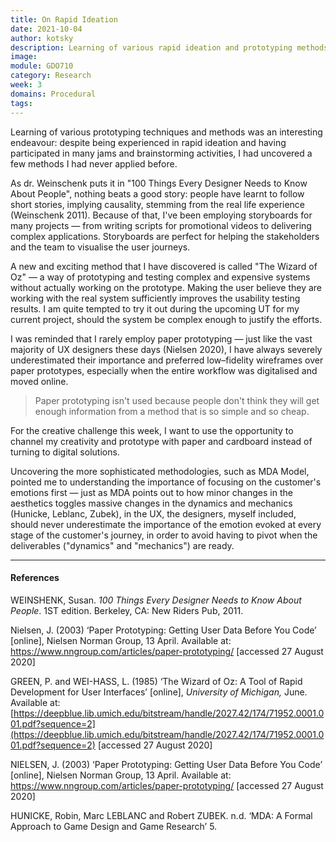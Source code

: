 ```yaml
---
title: On Rapid Ideation
date: 2021-10-04
author: kotsky
description: Learning of various rapid ideation and prototyping methods
image: 
module: GDO710
category: Research
week: 3
domains: Procedural
tags: 
---
```

Learning of various prototyping techniques and methods was an interesting endeavour: despite being experienced in rapid ideation and having participated in many jams and brainstorming activities, I had uncovered a few methods I had never applied before. 

As dr. Weinschenk puts it in "100 Things Every Designer Needs to Know About People", nothing beats a good story: people have learnt to follow short stories, implying causality, stemming from the real life experience (Weinschenk 2011). Because of that, I've been employing storyboards for many projects — from writing scripts for promotional videos to delivering complex applications. Storyboards are perfect for helping the stakeholders and the team to visualise the user journeys.

A new and exciting method that I have discovered is called "The Wizard of Oz" — a way of prototyping and testing complex and expensive systems without actually working on the prototype. Making the user believe they are working with the real system sufficiently improves the usability testing results. I am quite tempted to try it out during the upcoming UT for my current project, should the system be complex enough to justify the efforts.

I was reminded that I rarely employ paper prototyping — just like the vast majority of UX designers these days (Nielsen 2020), I have always severely underestimated their importance and preferred low–fidelity wireframes over paper prototypes, especially when the entire workflow was digitalised and moved online.

> Paper prototyping isn't used because people don't think they will get enough information from a method that is so simple and so cheap.

For the creative challenge this week, I want to use the opportunity to channel my creativity and prototype with paper and cardboard instead of turning to digital solutions. 

Uncovering the more sophisticated methodologies, such as MDA Model, pointed me to understanding the importance of focusing on the customer's emotions first — just as MDA points out to how minor changes in the aesthetics toggles massive changes in the dynamics and mechanics (Hunicke, Leblanc, Zubek), in the UX, the designers, myself included, should never underestimate the importance of the emotion evoked at every stage of the customer's journey, in order to avoid having to pivot when the deliverables ("dynamics" and "mechanics") are ready.

---

#### References

WEINSHENK, Susan. _100 Things Every Designer Needs to Know About People_. 1ST edition. Berkeley, CA: New Riders Pub, 2011.

Nielsen, J. (2003) ‘Paper Prototyping: Getting User Data Before You Code’ [online], Nielsen Norman Group, 13 April. Available at: https://www.nngroup.com/articles/paper-prototyping/ [accessed 27 August 2020]

GREEN, P. and WEI-HASS, L. (1985) ‘The Wizard of Oz: A Tool of Rapid Development for User Interfaces’ [online], _University of Michigan,_ June. Available at: [https://deepblue.lib.umich.edu/bitstream/handle/2027.42/174/71952.0001.001.pdf?sequence=2](https://deepblue.lib.umich.edu/bitstream/handle/2027.42/174/71952.0001.001.pdf?sequence=2) [accessed 27 August 2020]

NIELSEN, J. (2003) ‘Paper Prototyping: Getting User Data Before You Code’ [online], Nielsen Norman Group, 13 April. Available at: https://www.nngroup.com/articles/paper-prototyping/ [accessed 27 August 2020]

HUNICKE, Robin, Marc LEBLANC and Robert ZUBEK. n.d. ‘MDA: A Formal Approach to Game Design and Game Research’ 5.